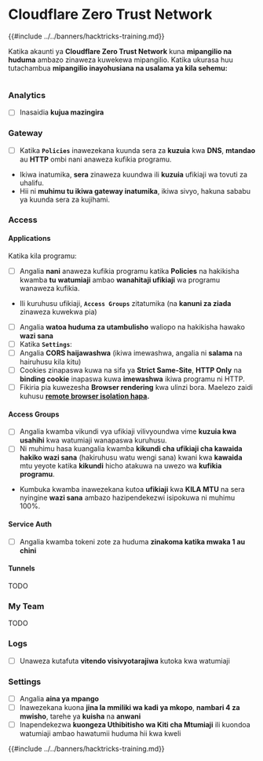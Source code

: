 # Cloudflare Zero Trust Network

{{#include ../../banners/hacktricks-training.md}}

Katika akaunti ya **Cloudflare Zero Trust Network** kuna **mipangilio na huduma** ambazo zinaweza kuwekewa mipangilio. Katika ukurasa huu tutachambua **mipangilio inayohusiana na usalama ya kila sehemu:**

<figure><img src="../../images/image (206).png" alt=""><figcaption></figcaption></figure>

### Analytics

- [ ] Inasaidia **kujua mazingira**

### **Gateway**

- [ ] Katika **`Policies`** inawezekana kuunda sera za **kuzuia** kwa **DNS**, **mtandao** au **HTTP** ombi nani anaweza kufikia programu.
- Ikiwa inatumika, **sera** zinaweza kuundwa ili **kuzuia** ufikiaji wa tovuti za uhalifu.
- Hii ni **muhimu tu ikiwa gateway inatumika**, ikiwa sivyo, hakuna sababu ya kuunda sera za kujihami.

### Access

#### Applications

Katika kila programu:

- [ ] Angalia **nani** anaweza kufikia programu katika **Policies** na hakikisha kwamba **tu** **watumiaji** ambao **wanahitaji ufikiaji** wa programu wanaweza kufikia.
- Ili kuruhusu ufikiaji, **`Access Groups`** zitatumika (na **kanuni za ziada** zinaweza kuwekwa pia)
- [ ] Angalia **watoa huduma za utambulisho** waliopo na hakikisha hawako **wazi sana**
- [ ] Katika **`Settings`**:
- [ ] Angalia **CORS haijawashwa** (ikiwa imewashwa, angalia ni **salama** na hairuhusu kila kitu)
- [ ] Cookies zinapaswa kuwa na sifa ya **Strict Same-Site**, **HTTP Only** na **binding cookie** inapaswa kuwa **imewashwa** ikiwa programu ni HTTP.
- [ ] Fikiria pia kuwezesha **Browser rendering** kwa ulinzi bora. Maelezo zaidi kuhusu [**remote browser isolation hapa**](https://blog.cloudflare.com/cloudflare-and-remote-browser-isolation/)**.**

#### **Access Groups**

- [ ] Angalia kwamba vikundi vya ufikiaji vilivyoundwa vime **kuzuia kwa usahihi** kwa watumiaji wanapaswa kuruhusu.
- [ ] Ni muhimu hasa kuangalia kwamba **kikundi cha ufikiaji cha kawaida hakiko wazi sana** (hakiruhusu watu wengi sana) kwani kwa **kawaida** mtu yeyote katika **kikundi** hicho atakuwa na uwezo wa **kufikia programu**.
- Kumbuka kwamba inawezekana kutoa **ufikiaji** kwa **KILA MTU** na sera nyingine **wazi sana** ambazo hazipendekezwi isipokuwa ni muhimu 100%.

#### Service Auth

- [ ] Angalia kwamba tokeni zote za huduma **zinakoma katika mwaka 1 au chini**

#### Tunnels

TODO

### My Team

TODO

### Logs

- [ ] Unaweza kutafuta **vitendo visivyotarajiwa** kutoka kwa watumiaji

### Settings

- [ ] Angalia **aina ya mpango**
- [ ] Inawezekana kuona **jina la mmiliki wa kadi ya mkopo**, **nambari 4 za mwisho**, tarehe ya **kuisha** na **anwani**
- [ ] Inapendekezwa **kuongeza Uthibitisho wa Kiti cha Mtumiaji** ili kuondoa watumiaji ambao hawatumii huduma hii kwa kweli

{{#include ../../banners/hacktricks-training.md}}
